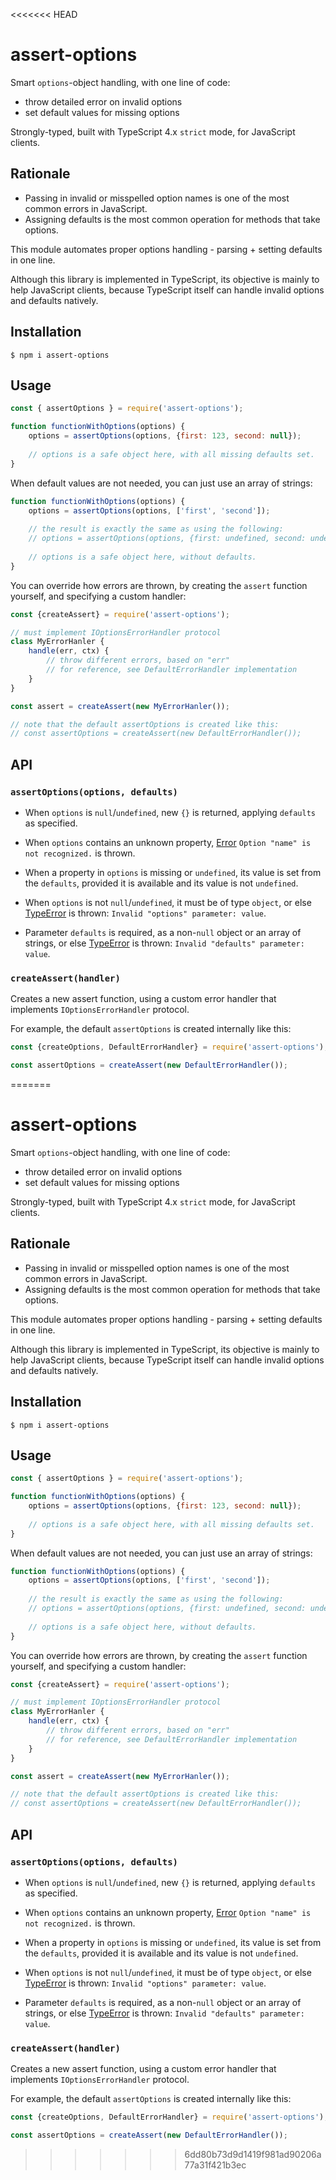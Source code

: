 <<<<<<< HEAD
# assert-options

Smart `options`-object handling, with one line of code:

* throw detailed error on invalid options
* set default values for missing options  

Strongly-typed, built with TypeScript 4.x `strict` mode, for JavaScript clients.

## Rationale

* Passing in invalid or misspelled option names is one of the most common errors in JavaScript.
* Assigning defaults is the most common operation for methods that take options.  

This module automates proper options handling - parsing + setting defaults in one line.

Although this library is implemented in TypeScript, its objective is mainly to help JavaScript clients,
because TypeScript itself can handle invalid options and defaults natively. 

## Installation

```
$ npm i assert-options
```

## Usage

```js
const { assertOptions } = require('assert-options');

function functionWithOptions(options) {
    options = assertOptions(options, {first: 123, second: null});
    
    // options is a safe object here, with all missing defaults set.
}
```

When default values are not needed, you can just use an array of strings:

```js
function functionWithOptions(options) {
    options = assertOptions(options, ['first', 'second']);
    
    // the result is exactly the same as using the following:
    // options = assertOptions(options, {first: undefined, second: undefined});
    
    // options is a safe object here, without defaults.
}
```

You can override how errors are thrown, by creating the `assert` function yourself,
and specifying a custom handler:

```js
const {createAssert} = require('assert-options');

// must implement IOptionsErrorHandler protocol
class MyErrorHanler {
    handle(err, ctx) {
        // throw different errors, based on "err"
        // for reference, see DefaultErrorHandler implementation 
    }
}

const assert = createAssert(new MyErrorHanler());

// note that the default assertOptions is created like this:
// const assertOptions = createAssert(new DefaultErrorHandler());
```

## API

### `assertOptions(options, defaults)` 

* When `options` is `null`/`undefined`, new `{}` is returned, applying `defaults` as specified.

* When `options` contains an unknown property, [Error] `Option "name" is not recognized.` is thrown.

* When a property in `options` is missing or `undefined`, its value is set from the `defaults`,
provided it is available and its value is not `undefined`.

* When `options` is not `null`/`undefined`, it must be of type `object`, or else [TypeError] is thrown:
`Invalid "options" parameter: value`.
  
* Parameter `defaults` is required, as a non-`null` object or an array of strings, or else [TypeError]
is thrown: `Invalid "defaults" parameter: value`.

### `createAssert(handler)`

Creates a new assert function, using a custom error handler that implements `IOptionsErrorHandler` protocol.

For example, the default `assertOptions` is created internally like this:

```js
const {createOptions, DefaultErrorHandler} = require('assert-options');

const assertOptions = createAssert(new DefaultErrorHandler());
``` 

[Error]:https://developer.mozilla.org/en-US/docs/Web/JavaScript/Reference/Global_Objects/Error
[TypeError]:https://developer.mozilla.org/en-US/docs/Web/JavaScript/Reference/Global_Objects/TypeError
=======
# assert-options

Smart `options`-object handling, with one line of code:

* throw detailed error on invalid options
* set default values for missing options  

Strongly-typed, built with TypeScript 4.x `strict` mode, for JavaScript clients.

## Rationale

* Passing in invalid or misspelled option names is one of the most common errors in JavaScript.
* Assigning defaults is the most common operation for methods that take options.  

This module automates proper options handling - parsing + setting defaults in one line.

Although this library is implemented in TypeScript, its objective is mainly to help JavaScript clients,
because TypeScript itself can handle invalid options and defaults natively. 

## Installation

```
$ npm i assert-options
```

## Usage

```js
const { assertOptions } = require('assert-options');

function functionWithOptions(options) {
    options = assertOptions(options, {first: 123, second: null});
    
    // options is a safe object here, with all missing defaults set.
}
```

When default values are not needed, you can just use an array of strings:

```js
function functionWithOptions(options) {
    options = assertOptions(options, ['first', 'second']);
    
    // the result is exactly the same as using the following:
    // options = assertOptions(options, {first: undefined, second: undefined});
    
    // options is a safe object here, without defaults.
}
```

You can override how errors are thrown, by creating the `assert` function yourself,
and specifying a custom handler:

```js
const {createAssert} = require('assert-options');

// must implement IOptionsErrorHandler protocol
class MyErrorHanler {
    handle(err, ctx) {
        // throw different errors, based on "err"
        // for reference, see DefaultErrorHandler implementation 
    }
}

const assert = createAssert(new MyErrorHanler());

// note that the default assertOptions is created like this:
// const assertOptions = createAssert(new DefaultErrorHandler());
```

## API

### `assertOptions(options, defaults)` 

* When `options` is `null`/`undefined`, new `{}` is returned, applying `defaults` as specified.

* When `options` contains an unknown property, [Error] `Option "name" is not recognized.` is thrown.

* When a property in `options` is missing or `undefined`, its value is set from the `defaults`,
provided it is available and its value is not `undefined`.

* When `options` is not `null`/`undefined`, it must be of type `object`, or else [TypeError] is thrown:
`Invalid "options" parameter: value`.
  
* Parameter `defaults` is required, as a non-`null` object or an array of strings, or else [TypeError]
is thrown: `Invalid "defaults" parameter: value`.

### `createAssert(handler)`

Creates a new assert function, using a custom error handler that implements `IOptionsErrorHandler` protocol.

For example, the default `assertOptions` is created internally like this:

```js
const {createOptions, DefaultErrorHandler} = require('assert-options');

const assertOptions = createAssert(new DefaultErrorHandler());
``` 

[Error]:https://developer.mozilla.org/en-US/docs/Web/JavaScript/Reference/Global_Objects/Error
[TypeError]:https://developer.mozilla.org/en-US/docs/Web/JavaScript/Reference/Global_Objects/TypeError
>>>>>>> 6dd80b73d9d1419f981ad90206a77a31f421b3ec
